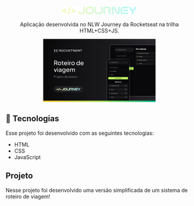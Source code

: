 <p align="center">
  <img alt="Logo NLW Journey - Rocketseat" src="./assets/logo.png" width="200px" />
</p>

<p align="center">
Aplicação desenvolvida no NLW Journey da Rocketseat na trilha HTML+CSS+JS.
</p>


<p align="center">
  <img alt="Preview do projeto desenvolvido." src="./assets/preview.png" width="60%">
</p>


## 🚀 Tecnologias

Esse projeto foi desenvolvido com as seguintes tecnologias:

- HTML
- CSS
- JavaScript

## Projeto

Nesse projeto foi desenvolvido uma versão simplificada de um sistema de roteiro de viagem!